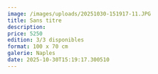 ```yaml
---
image: /images/uploads/20251030-151917-11.JPG
title: Sans titre
description: 
price: 5250
edition: 3/3 disponibles
format: 100 x 70 cm
galerie: Naples
date: 2025-10-30T15:19:17.300510
---
```

